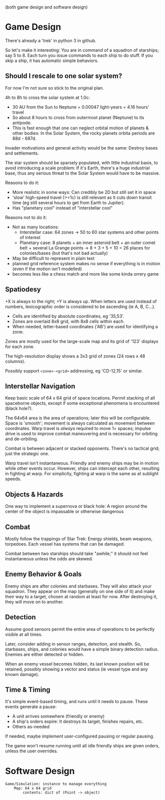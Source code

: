 (both game design and software design)

Game Design
===========
There's already a 'trek' in python 3 in github.

So let's make it interesting: You are in command of a squadron of starships;
say 5 to 8. Each turn you issue commands to each ship to do stuff. If you
skip a ship, it has automatic simple behaviors.

Should I rescale to one solar system?
-------------------------------------
For now I'm not sure so stick to the original plan.

4h to 8h to cross the solar system at 1.0c:
* 30 AU from the Sun to Neptune = 0.00047 light-years = 4.16 hours' travel
* So about 8 hours to cross from outermost planet (Neptune) to its antipode.
* This is fast enough that one can neglect orbital motion of planets & other bodies:
  In the Solar System, the rocky planets orbita periods are 88d - 687d.

Invader motivations and general activity would be the same: Destroy bases and
settlements.

The star system should be sparsely populated, with little industrial basis, to
avoid introducing a scale problem: If it's Earth, there's a huge industrial
base, thus any serious threat to the Solar System would have to be massive.

Reasons to do it:
* More realistic in some ways: Can credibly be 2D but still set it in space
* 'slow' high-speed travel (>=1c) is still relevant as it cuts down transit
  time (eg still several hours to get from Earth to Jupiter).
* Has "planetary cool" instead of "interstellar cool"

Reasons not to do it:
* Not as many locations: 
  * Interstellar case: 64 zones -> 50 to 60 star systems and other points of interest
  * Planetary case: 8 planets + an inner asteroid belt + an outer comet belt +
    several La Grange points -> 8 + 3 + 5 + 10 = 26 places for colonies/bases
    (but that's not bad actually)
* May be difficult to represent in plain text
* planned grid reference system makes no sense if everything is in motion (even
  if the motion isn't modelled)
* becomes less like a chess match and more like some kinda orrery game


Spatiodesy
----------
+X is always to the right; +Y is always up. When letters are used instead of
numbers, lexicographic order is considered to be ascending (ie A, B, C...).

* Cells are identified by absolute coordinates, eg '35,53'.
* Zones are overlaid 8x8 grid, with 8x8 cells within each.
* When needed, letter-based coordinates ('AB') are used for identifying a zone.

Zones are mostly used for the large-scale map and its grid of '123' displays
for each zone.

The high-resolution display shows a 3x3 grid of zones (24 rows x 48 columns). 

Possibly support `<zone>-<grid>` addressing, eg 'CD-12,15' or similar.

Interstellar Navigation
-----------------------
Keep basic scale of 64 x 64 grid of space locations. Permit stacking of all
spaceborne objects, except if some exceptional phenomena is encountered (black
hole?).

The 64x64 area is the area of operations; later this will be configurable.
Space is 'smooth'; movement is always calculated as movement between
coordinates. Warp travel is *always* required to move 1+ spaces; impulse drive
is used to improve combat maneuvering and is necessary for orbiting and
de-orbiting.

Combat is between adjacent or stacked opponents. There's no tactical grid; just
the strategic one.

Warp travel isn't instantaneous. Friendly and enemy ships may be in motion
while other events occur. However, ships can intercept each other, resulting in
fighting at warp. For simplicity, fighting at warp is the same as at sublight
speeds.

Objects & Hazards
-----------------
One way to implement a supernova or black hole: A region around the center
of the object is impassable or otherwise dangerous

Combat
------
Mostly follow the trappings of Star Trek: Energy shields, beam weapons,
torpedoes. Each vessel has systems that can be damaged.

Combat between two starships should take "awhile;" it should not feel
instantaneous unless the odds are skewed.

Enemy Behavior & Goals
----------------------
Enemy ships are after colonies and starbases. They will also attack your
squadron. They appear on the map (generally on one side of it) and make their
way to a target, chosen at random at least for now. After destroying it, they
will move on to another.

Detection
---------
Assume good sensors permit the entire area of operations to be perfectly
visible at all times.

Later, consider adding in sensor ranges, detection, and stealth. So, starbases,
ships, and colonies would have a simple binary detection radius.  Enemies are
either detected or hidden.

When an enemy vessel becomes hidden, its last known position will be retained,
possibly showing a vector and status (ie vessel type and any known damage).

Time & Timing
-------------
It's simple event-based timing, and runs until it needs to pause. These events
generate a pause:

* A unit arrives somewhere (friendly or enemy)
* A ship's orders expire: It destroys its target, finishes repairs, etc.
* Others as-needed

If needed, maybe implement user-configured pausing or regular pausing.

The game won't resume running until all idle friendly ships are given orders,
unless the user overrides.

Software Design
===============
```
Game/Simulation: instance to manage everything
    Map: 64 x 64 grid
        contents: dict of (Point -> object)
```
